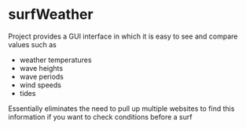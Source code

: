 # surfWeather

Project provides a GUI interface in which it is easy to see and compare values such as 
  - weather temperatures
  - wave heights 
  - wave periods
  - wind speeds
  - tides 
  
Essentially eliminates the need to pull up multiple websites to find this information if you want to check conditions before a surf
